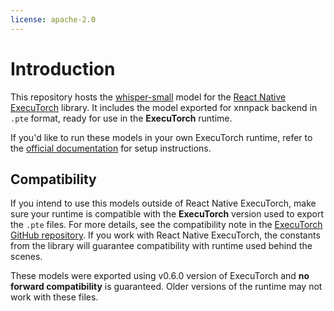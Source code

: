 ```yaml
---
license: apache-2.0
---
```


# Introduction

This repository hosts the [whisper-small](https://huggingface.co/openai/whisper-small) model for the [React Native ExecuTorch](https://www.npmjs.com/package/react-native-executorch) library. It includes the model exported for xnnpack backend in `.pte` format, ready for use in the **ExecuTorch** runtime.

If you'd like to run these models in your own ExecuTorch runtime, refer to the [official documentation](https://pytorch.org/executorch/stable/index.html) for setup instructions.

## Compatibility

If you intend to use this models outside of React Native ExecuTorch, make sure your runtime is compatible with the **ExecuTorch** version used to export the `.pte` files. For more details, see the compatibility note in the [ExecuTorch GitHub repository](https://github.com/pytorch/executorch/blob/11d1742fdeddcf05bc30a6cfac321d2a2e3b6768/runtime/COMPATIBILITY.md?plain=1#L4). If you work with React Native ExecuTorch, the constants from the library will guarantee compatibility with runtime used behind the scenes.

These models were exported using v0.6.0 version of ExecuTorch and **no forward compatibility** is guaranteed. Older versions of the runtime may not work with these files.